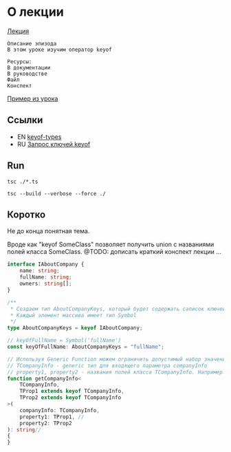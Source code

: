 # О лекции

[Лекция](https://campfire-school.com/courses/polnyy-kurs-po-typescript-react/episode/65)

```text
Описание эпизода
В этом уроке изучим оператор keyof

Ресурсы:
В документации
В руководстве
Файл
Конспект
```
[Пример из урока](teacher/index.ts)

## Ссылки

* EN [keyof-types](https://www.typescriptlang.org/docs/handbook/2/keyof-types.html)
* RU [Запрос ключей keyof](https://scriptdev.ru/guide/042/#keyof)

## Run

````shell
tsc ./*.ts 
````

````shell
tsc --build --verbose --force ./ 
````

## Коротко

Не до конца понятная тема.

Вроде как "keyof SomeClass" позволяет получить union с названиями полей класса SomeClass.
@TODO: дописать краткий конспект лекции ...
```ts
interface IAboutCompany {
    name: string;
    fullName: string;
    owners: string[];
}

/**
 * Создаем тип AboutCompanyKeys, который будет содержать саписок ключей ['name', 'fullName','owners'].
 * Каждый элемент массива имеет тип Symbol
 */
type AboutCompanyKeys = keyof IAboutCompany;

// keyOfFullName = Symbol('fullName')
const keyOfFullName: AboutCompanyKeys = "fullName";

// Используя Generic Function можем ограничить допустимый набор значений
// TCompanyInfo - generic тип для входящего параметра companyInfo
// property1, property2 - названия полей класса TCompanyInfo. Например Symbol('fullName').   
function getCompanyInfo<
    TCompanyInfo,
    TProp1 extends keyof TCompanyInfo,
    TProp2 extends keyof TCompanyInfo
>(
    companyInfo: TCompanyInfo,
    property1: TProp1, //
    property2: TProp2
): string//
{
}
```